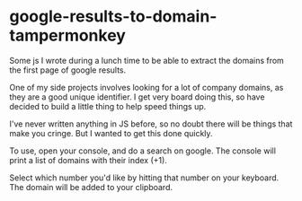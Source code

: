 # google-results-to-domain-tampermonkey
Some js I wrote during a lunch time to be able to extract the domains from the first page of google results.

One of my side projects involves looking for a lot of company domains, as they are a good unique identifier.
I get very board doing this, so have decided to build a little thing to help speed things up.

I've never written anything in JS before, so no doubt there will be things that make you cringe.  But I wanted to get this done quickly.

To use, open your console, and do a search on google.  The console will print a list of domains with their index (+1).

Select which number you'd like by hitting that number on your keyboard.  The domain will be added to your clipboard.
